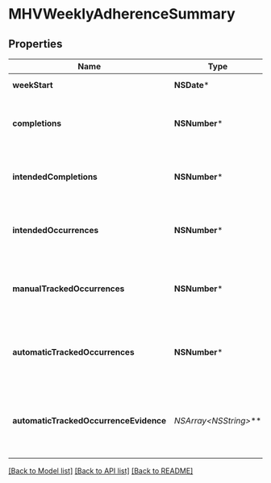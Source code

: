 # MHVWeeklyAdherenceSummary

## Properties
Name | Type | Description | Notes
------------ | ------------- | ------------- | -------------
**weekStart** | **NSDate*** | The start of the week | [optional] 
**completions** | **NSNumber*** | The # of completions that occurred this week | [optional] 
**intendedCompletions** | **NSNumber*** | The # of completions that were intended for this week | [optional] 
**intendedOccurrences** | **NSNumber*** | The # of occurrences that were intended for this week | [optional] 
**manualTrackedOccurrences** | **NSNumber*** | The # of occurrences that were manually tracked this week | [optional] 
**automaticTrackedOccurrences** | **NSNumber*** | The # of occurrences that were automatically tracked this week | [optional] 
**automaticTrackedOccurrenceEvidence** | **NSArray&lt;NSString*&gt;*** | A list of evidence (HealthVault Thing IDs) that were automatically tracked | [optional] 

[[Back to Model list]](../README.md#documentation-for-models) [[Back to API list]](../README.md#documentation-for-api-endpoints) [[Back to README]](../README.md)


